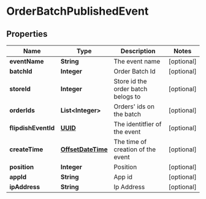 
# OrderBatchPublishedEvent

## Properties
Name | Type | Description | Notes
------------ | ------------- | ------------- | -------------
**eventName** | **String** | The event name |  [optional]
**batchId** | **Integer** | Order Batch Id |  [optional]
**storeId** | **Integer** | Store id the order batch belogs to |  [optional]
**orderIds** | **List&lt;Integer&gt;** | Orders&#39; ids on the batch |  [optional]
**flipdishEventId** | [**UUID**](UUID.md) | The identitfier of the event |  [optional]
**createTime** | [**OffsetDateTime**](OffsetDateTime.md) | The time of creation of the event |  [optional]
**position** | **Integer** | Position |  [optional]
**appId** | **String** | App id |  [optional]
**ipAddress** | **String** | Ip Address |  [optional]



